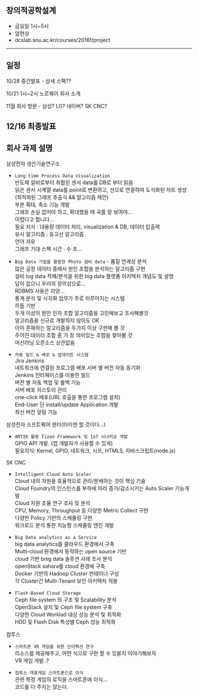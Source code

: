 ## 창의적공학설계
- 금요일 1시~5시
- 엄현상
- dcslab.snu.ac.kr/courses/2016f/project
---

## 일정
10/28 중간발표 - 상세 스팩??

10/21 1시~2시 노르웨이 회사 소개

11월 회사 방문 - 삼성? LG? 네이버? SK CNC?

12/16 최종발표
---
## 회사 과제 설명  
삼성전자 생산기술연구소  
- ``Long time Process Data Visualization``  
  반도체 설비로부터 취합된 센서 data를 DB로 부터 읽음  
  읽은 센서 시계열 data를 point로 변환하고, 선으로 연결하여 도식화된 차트 생성  
  (최적화된 그래프 추출식 && 알고리즘 제안)  
  부분 확대, 축소 기능 개발  
  그래프 손실 없어야 하고, 확대했을 때 곡률 잘 보여야...  
  어렵다고 합니다...  
  필요 지식 : 대용량 데이터 처리, visualization & DB, 데이터 입출력  
  유사 알고리즘 : 등고선 알고리즘  
  언어 자유  
  그래프 기대 스팩 시간 : 수 초...  

- ``Big Data 기법을 활용한 Photo 설비 data`` - 품질 연계성 분석  
  많은 공정 데이터 중에서 원인 조합을 분석하는 알고리즘 구현  
  설비 log data 적재/분석을 위한 big data 플랫폼 아키텍처 개념도 및 설명  
  답이 없으니 우리의 창의성으로...  
  RDBMS 사용은 지양...  
  통계 분석 및 시각화 업무가 주로 이루어지는 시스템  
  하둡 기반  
  두개 이상의 원인 인자 조합 알고리즘을 고민해보고 조사해볼것  
  알고리즘을 신규로 개발하지 않아도 OK  
  이미 존재하는 알고리즘을 두가지 이상 구현해 볼 것  
  주어진 데이터 조합 중 가 장 의미있는 조합을 찾아볼 것  
  머신러닝 오픈소스 상관없음  

- ``자동 빌드 & 배포 & 업데이트 시스템``  
  Jira Jenkins  
  네트워크에 연결된 프로그램 배포 서버 별 버전 자동 동기화  
  Jenkins 인터페이스를 이용한 빌드  
  버전 별 자동 백업 및 롤백 기능  
  서버 배포 히스토리 관리  
  one-click 배포(URL 호출을 통한 프로그램 설치)  
  End-User 단 install/update Application 개발  
  최신 버전 알림 기능  

삼성전자 소프트웨어 센터(타이젠 할 것이다...)  
- ``ARTIK 활용 Tizen Framework 및 IoT 시나리오 개발``  
  GPIO API 개발..(앱 개발자가 사용할 수 있게)  
  필요지식: Kernel, GPIO, 네트워크, 시프, HTML5, 자바스크립트(node.js)  

SK CNC  
- ``Intelligent Cloud Auto Scaler``  
  Cloud 내의 자원을 효율적으로 관리/분배하는 것이 핵심 기술  
  Cloud Foundry의 인스턴스를 부하에 따라 증가/감소시키는 Auto Scaler 기능개발  
  Cloud 자원 조율 연구 조사 및 분석  
  CPU, Memory, Throughput 등 다양한 Metric Collect 구현  
  다양한 Policy 기반의 스케줄링 구현  
  워크로드 분석 통한 지능형 스케줄링 엔진 개발  

- ``Big Data analytics as a Service``  
  big data analytics를 클라우드 환경에서 구축  
  Multi-cloud 환경에서 동작하는 open source 기반  
  cloud 기반 bnig data 솔루션 사례 조사 분석  
  openStack sahara를 cloud 환경에 구축  
  Docker 기반의 Hadoop Cluster 컨테이너 구성  
  각 Cluster간 Multi-Tenant 보안 아키텍처 적용  

- ``Flash-Based Cloud Storage``  
  Ceph file system 의 구조 및 Scalability 분석  
  OpenStack 설치 및 Ceph file system 구축  
  다양한 Cloud Worklad 대상 성능 분석 및 최적화  
  HDD 및 Flash Disk 특성별 Ceph 성능 최적화  

컴투스  
- ``스마트폰 VR 게임을 위한 인터랙션 연구``  
  리소스를 제공해주고, 어떤 식으로 구현 할 수 있을지 이야기해보자  
  VR 게임 개발..?

- ``컴투스 대표게임 스마트폰으로 이식``  
  관련 특정 게임의 로직을 스마트폰에 이식...  
  코드를 다 주지는 않는다.  






